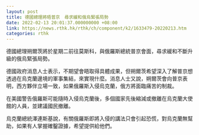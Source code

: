 ```yaml
---
layout: post
title: 德國總理將晤普京　尋求緩和俄烏緊張局勢
date: 2022-02-13 20:01:37.000000000 +08:00
link: https://news.rthk.hk/rthk/ch/component/k2/1633479-20220213.htm
categories: rthk
---
```


德國總理朔爾茨將於星期二前往莫斯科，與俄羅斯總統普京會面，尋求緩和不斷升級的俄烏緊張局勢。

德國政府消息人士表示，不期望會晤取得具體成果，但朔爾茨希望深入了解普京想透過在烏克蘭邊境的軍事集結，來實現什麼。消息人士又說，朔爾茨會向普京表明，西方夥伴立場一致，如果俄羅斯入侵烏克蘭，俄方將面臨痛苦的制裁。

在美國警告俄羅斯可能隨時入侵烏克蘭後，多個國家先後縮減或撤離在烏克蘭大使館的人員，並建議國民撤離。

烏克蘭總統澤連斯基說，有關俄羅斯即將入侵的講法只會引起恐慌，對烏克蘭無幫助，如果有人掌握確鑿證據，希望提供給他們。
